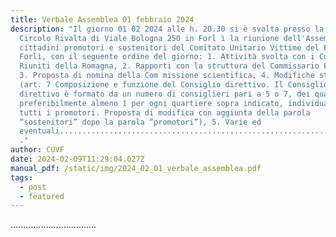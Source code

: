 ```yaml
---
title: Verbale Assemblea 01 febbraio 2024
description: "Il giorno 01 02 2024 alle h. 20.30 si è svolta presso la sede del
  Circolo Rivalta di Viale Bologna 250 in Forl ì la riunione dell'Assemblea dei
  cittadini promotori e sostenitori del Comitato Unitario Vittime del Fango
  Forlì, con il seguente ordine del giorno: 1. Attività svolta con i Comitati
  Riuniti della Romagna, 2. Rapporti con la struttura del Commissario Figliuolo,
  3. Proposta di nomina della Com missione scientifica, 4. Modifiche statutarie
  (art. 7 Composizione e funzione del Consiglio direttivo. Il Consiglio
  direttivo è formato da un numero di consiglieri pari a 5 o 7, dei quali
  preferibilmente almeno 1 per ogni quartiere sopra indicato, individuati tra
  tutti i promotori. Proposta di modifica con aggiunta della parola
  “sostenitori” dopo la parola “promotori”), 5. Varie ed
  eventuali....................................................................\
  ."
author: CUVF
date: 2024-02-09T11:29:04.027Z
manual_pdf: /static/img/2024_02_01_verbale_assemblea.pdf
tags:
  - post
  - featured
---
```

.﻿.................................